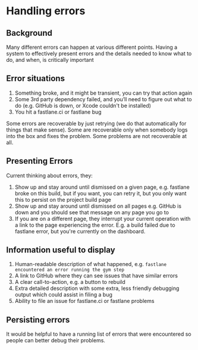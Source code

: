 # Handling errors

## Background

Many different errors can happen at various different points. Having a system to effectively present errors and the details needed to know what to do, and when, is critically important

## Error situations

1. Something broke, and it might be transient, you can try that action again
1. Some 3rd party dependency failed, and you’ll need to figure out what to do (e.g. GitHub is down, or Xcode couldn't be installed)
1. You hit a fastlane.ci or fastlane bug

Some errors are recoverable by just retrying (we do that automatically for things that make sense). Some are recoverable only when somebody logs into the box and fixes the problem. Some problems are not recoverable at all.

## Presenting Errors

Current thinking about errors, they:

1. Show up and stay around until dismissed on a given page, e.g. fastlane broke on this build, but if you want, you can retry it, but you only want this to persist on the project build page
1. Show up and stay around until dismissed on all pages e.g. GitHub is down and you should see that message on any page you go to
1. If you are on a different page, they interrupt your current operation with a link to the page experiencing the error. E.g. a build failed due to fastlane error, but you're currently on the dashboard.

## Information useful to display

1. Human-readable description of what happened, e.g. `fastlane encountered an error running the gym step`
1. A link to GitHub where they can see issues that have similar errors
1. A clear call-to-action, e.g. a button to rebuild
1. Extra detailed description with some extra, less friendly debugging output which could assist in filing a bug
1. Ability to file an issue for fastlane.ci or fastlane problems

## Persisting errors

It would be helpful to have a running list of errors that were encountered so people can better debug their problems.
